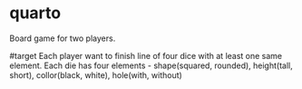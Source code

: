 # quarto
Board game for two players.

#target
Each player want to finish line of four dice with at least one same element.
Each die has four elements - shape(squared, rounded), height(tall, short), collor(black, white), hole(with, without)
